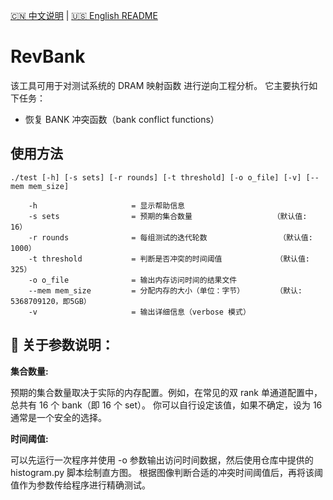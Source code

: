 [🇨🇳 中文说明](./README.zh-CN.md) | [🇺🇸 English README](./README.md)

# RevBank

该工具可用于对测试系统的 DRAM 映射函数 进行逆向工程分析。
它主要执行如下任务：

- 恢复 BANK 冲突函数（bank conflict functions）



## 使用方法

```
./test [-h] [-s sets] [-r rounds] [-t threshold] [-o o_file] [-v] [--mem mem_size]

    -h                     = 显示帮助信息
    -s sets                = 预期的集合数量                  （默认值: 16）
    -r rounds              = 每组测试的迭代轮数                （默认值: 1000）
    -t threshold           = 判断是否冲突的时间阈值            （默认值: 325）
    -o o_file              = 输出内存访问时间的结果文件         
    --mem mem_size         = 分配内存的大小（单位：字节）       （默认: 5368709120，即5GB）
    -v                     = 输出详细信息（verbose 模式）
```

## 📌 关于参数说明：

**集合数量:**

预期的集合数量取决于实际的内存配置。例如，在常见的双 rank 单通道配置中，总共有 16 个 bank（即 16 个 set）。
你可以自行设定该值，如果不确定，设为 16 通常是一个安全的选择。

**时间阈值:**

可以先运行一次程序并使用 -o 参数输出访问时间数据，然后使用仓库中提供的 histogram.py 脚本绘制直方图。
根据图像判断合适的冲突时间阈值后，再将该阈值作为参数传给程序进行精确测试。